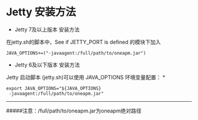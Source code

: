 # Jetty 安装方法


* Jetty 7及以上版本 安装方法

 在jetty.sh的脚本中，See if JETTY_PORT is defined 的模块下加入
```
JAVA_OPTIONS+=("-javaagent:/full/path/to/oneapm.jar")
```
* Jetty 6及以下版本 安装方法

 Jetty 启动脚本 (jetty.sh)可以使用 JAVA_OPTIONS 环境变量配置：
* 

 ```
export JAVA_OPTIONS="${JAVA_OPTIONS}
  -javaagent:/full/path/to/oneapm.jar"
 ```
 ***
 #####注意：/full/path/to/oneapm.jar为oneapm绝对路径

